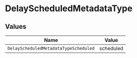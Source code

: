 # DelayScheduledMetadataType


## Values

| Name                                  | Value                                 |
| ------------------------------------- | ------------------------------------- |
| `DelayScheduledMetadataTypeScheduled` | scheduled                             |